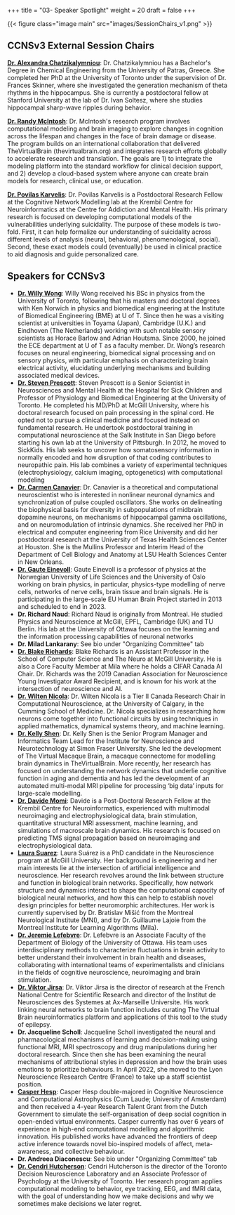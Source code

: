 +++
title = "03- Speaker Spotlight"
weight = 20
draft = false
+++

{{< figure class="image main" src="images/SessionChairs_v1.png" >}}


## CCNSv3 External Session Chairs 
[**Dr. Alexandra Chatzikalymniou**](https://twitter.com/Alex_Pierri_C): Dr. Chatzikalymniou has a Bachelor's Degree in Chemical Engineering from the University of Patras, Greece. She completed her PhD at the University of Toronto under the supervision of Dr. Frances Skinner, where she investigated the generation mechanism of theta rhythms in the hippocampus. She is currently a postdoctoral fellow at Stanford University at the lab of Dr. Ivan Soltesz, where she studies hippocampal sharp-wave ripples during behavior.

[**Dr. Randy McIntosh**](https://www.armcintosh.com/home): Dr. McIntosh's research program involves computational modeling and brain imaging to explore changes in cognition across the lifespan and changes in the face of brain damage or disease. The program builds on an international collaboration that delivered TheVirtualBrain (thevirtualbrain.org) and integrates research efforts globally to accelerate research and translation. The goals are 1) to integrate the modeling platform into the standard workflow for clinical decision support, and 2) develop a cloud-based system where anyone can create brain models for research, clinical use, or education.

[**Dr. Povilas Karvelis**](https://cognemo.com/karvelis/): Dr. Povilas Karvelis is a Postdoctoral Research Fellow at the Cognitive Network Modelling lab at the Krembil Centre for Neuroinformatics at the Centre for Addiction and Mental Health. His primary research is focused on developing computational models of the vulnerabilities underlying suicidality. The purpose of these models is two-fold. First, it can help formalize our understanding of suicidality across different levels of analysis (neural, behavioral, phenomenological, social). Second, these exact models could (eventually) be used in clinical practice to aid diagnosis and guide personalized care. 


## Speakers for CCNSv3
* [**Dr. Willy Wong**](https://www.ece.utoronto.ca/people/wong-w/): Willy Wong received his BSc in physics from the University of Toronto, following that his masters and doctoral degrees with Ken Norwich in physics and biomedical engineering at the Institute of Biomedical Engineering (BME) at U of T. Since then he was a visiting scientist at universities in Toyama (Japan), Cambridge (U.K.) and Eindhoven (The Netherlands) working with such notable sensory scientists as Horace Barlow and Adrian Houtsma. Since 2000, he joined the ECE department at U of T as a faculty member. Dr. Wong’s research focuses on neural engineering, biomedical signal processing and on sensory physics, with particular emphasis on characterizing brain electrical activity, elucidating underlying mechanisms and building associated medical devices.
* [**Dr. Steven Prescott**](http://prescottlab.ca/): Steven Prescott is a Senior Scientist in Neurosciences and Mental Health at the Hospital for Sick Children and Professor of Physiology and Biomedical Engineering at the University of Toronto. He completed his MD/PhD at McGill University, where his doctoral research focused on pain processing in the spinal cord. He opted not to pursue a clinical medicine and focused instead on fundamental research. He undertook postdoctoral training in computational neuroscience at the Salk Institute in San Diego before starting his own lab at the University of Pittsburgh. In 2012, he moved to SickKids. His lab seeks to uncover how somatosensory information in normally encoded and how disruption of that coding contributes to neuropathic pain. His lab combines a variety of experimental techniques (electrophysiology, calcium imaging, optogenetics) with computational modeling
* [**Dr. Carmen Canavier**](https://www.medschool.lsuhsc.edu/cell_biology/faculty_detail.aspx?name=canavier_carmen): Dr. Canavier is a theoretical and computational neuroscientist who is interested in nonlinear neuronal dynamics and synchronization of pulse coupled oscillators. She works on delineating the biophysical basis for diversity in subpopulations of midbrain dopamine neurons, on mechanisms of hippocampal gamma oscillations, and on neuromodulation of intrinsic dynamics. She received her PhD in electrical and computer engineering from Rice University and did her postdoctoral research at the University of Texas Health Sciences Center at Houston. She is the Mullins Professor and Interim Head of the Department of Cell Biology and Anatomy at LSU Health Sciences Center in New Orleans.
* [**Dr. Gaute Einevoll**](https://www.mn.uio.no/fysikk/english/people/aca/geinevol/index.html): Gaute Einevoll is a professor of physics at the Norwegian University of Life Sciences and the University of Oslo working on brain physics, in particular, physics-type modelling of nerve cells, networks of nerve cells, brain tissue and brain signals. He is participating in the large-scale EU Human Brain Project started in 2013 and scheduled to end in 2023.
* **Dr. Richard Naud**: Richard Naud is originally from Montreal. He studied Physics and Neuroscience at McGill, EPFL, Cambridge (UK) and TU Berlin. His lab at the University of Ottawa focuses on the learning and the information processing capabilities of neuronal networks
* **Dr. Milad Lankarany**: See bio under "Organizing Committee" tab
* [**Dr. Blake Richards**](https://mila.quebec/en/person/blake-richards/): Blake Richards is an Assistant Professor in the School of Computer Science and The Neuro at McGill University. He is also a Core Faculty Member at Mila where he holds a CIFAR Canada AI Chair. Dr. Richards was the 2019 Canadian Association for Neuroscience Young Investigator Award Recipient, and is known for his work at the intersection of neuroscience and AI.
* [**Dr. Wilten Nicola**](http://www.nicolacomputationalneurosciencelab.com/): Dr. Wilten Nicola is a Tier II Canada Research Chair in Computational Neuroscience, at the University of Calgary, in the Cumming School of Medicine. Dr. Nicola specializes in researching how neurons come together into functional circuits by using techniques in applied mathematics, dynamical systems theory, and machine learning.
* [**Dr. Kelly Shen**](https://www.sfu.ca/neuro-institute/about/governance/staff/kelly-shen.html): Dr. Kelly Shen is the Senior Program Manager and Informatics Team Lead for the Institute for Neuroscience and Neurotechnology at Simon Fraser University. She led the development of The Virtual Macaque Brain, a macaque connectome for modelling brain dynamics in TheVirtualBrain. More recently, her research has focused on understanding the network dynamics that underlie cognitive function in aging and dementia and has led the development of an automated multi-modal MRI pipeline for processing ‘big data’ inputs for large-scale modelling.
* [**Dr. Davide Momi**](https://www.linkedin.com/in/davide-momi-748698ba): Davide is a Post-Doctoral Research Fellow at the Krembil Centre for Neuroinformatics, experienced with multimodal neuroimaging and electrophysiological data, brain stimulation, quantitative structural MRI assessment, machine learning, and simulations of macroscale brain dynamics. His research is focused on predicting TMS signal propagation based on neuroimaging and electrophysiological data.
* [**Laura Suarez**](https://github.com/estefanysuarez): Laura Suárez is a PhD candidate in the Neuroscience program at McGill University. Her background is engineering and her main interests lie at the intersection of artificial intelligence and neuroscience. Her research revolves around the link between structure and function in biological brain networks. Specifically, how network structure and dynamics interact to shape the computational capacity of biological neural networks, and how this can help to establish novel design principles for better neuromorphic architectures. Her work is currently supervised by Dr. Bratislav Mišić from the Montreal Neurological Institute (MNI), and by Dr. Guillaume Lajoie from the Montreal Institute for Learning Algorithms (Mila). 
* [**Dr. Jeremie Lefebvre**](https://www.uottawa.ca/brain/people/lefebvre-jeremie): Dr. Lefebvre is an Associate Faculty of the Department of Biology of the University of Ottawa. His team uses interdisciplinary methods to characterize fluctuations in brain activity to better understand their involvement in brain health and diseases, collaborating with international teams of experimentalists and clinicians in the fields of cognitive neuroscience, neuroimaging and brain stimulation. 
* [**Dr. Viktor Jirsa**](https://ins-amu.fr/jirsaviktor): Dr. Viktor Jirsa is the director of research at the French National Centre for Scientific Research and director of the Institut de Neurosciences des Systemes at Ax-Marseille Universite. His work linking neural networks to brain function includes curating The Virtual Brain neuroinformatics platform and applications of this tool to the study of epilepsy.
* **Dr. Jacqueline Scholl**: Jacqueline Scholl investigated the neural and pharmacological mechanisms of learning and decision-making using functional MRI, MRI spectroscopy and drug manipulations during her doctoral research. Since then she has been examining the neural mechanisms of attributional styles in depression and how the brain uses emotions to prioritize behaviours. In April 2022, she moved to the Lyon Neuroscience Research Centre (France) to take up a staff scientist position.
* [**Casper Hesp**](http://casperhesp.nl/): Casper Hesp double-majored in Cognitive Neuroscience and Computational Astrophysics (Cum Laude; University of Amsterdam) and then received a 4-year Research Talent Grant from the Dutch Government to simulate the self-organisation of deep social cognition in open-ended virtual environments. Casper currently has over 6 years of experience in high-end computational modelling and algorithmic innovation. His published works have advanced the frontiers of deep active inference towards novel bio-inspired models of affect, meta-awareness, and collective behaviour.
* **Dr. Andreea Diaconescu**: See bio under "Organizing Committee" tab
* [**Dr. Cendri Hutcherson**](https://www.utsc.utoronto.ca/psych/person/cendri-hutcherson): Cendri Hutcherson is the director of the Toronto Decision Neuroscience Laboratory and an Associate Professor of Psychology at the University of Toronto. Her research program applies computational modeling to behavior, eye tracking, EEG, and fMRI data, with the goal of understanding how we make decisions and why we sometimes make decisions we later regret.


